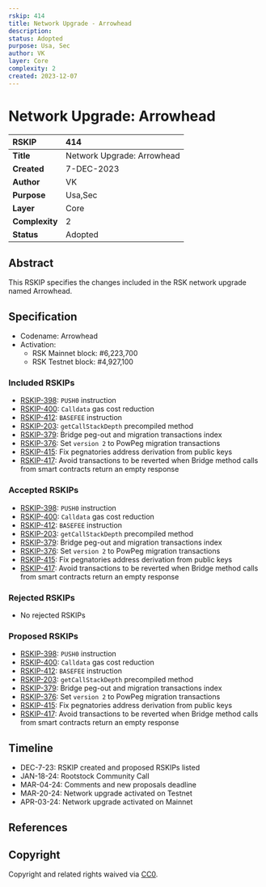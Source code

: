 ```yaml
---
rskip: 414
title: Network Upgrade - Arrowhead
description: 
status: Adopted
purpose: Usa, Sec
author: VK
layer: Core
complexity: 2
created: 2023-12-07
---
```

# Network Upgrade: Arrowhead

|RSKIP          | 414                        |
| :------------ |:---------------------------|
|**Title**      | Network Upgrade: Arrowhead |
|**Created**    | 7-DEC-2023                 |
|**Author**     | VK                         |
|**Purpose**    | Usa,Sec                    |
|**Layer**      | Core                       |
|**Complexity** | 2                          |
|**Status**     | Adopted                    |

## Abstract

This RSKIP specifies the changes included in the RSK network upgrade named Arrowhead.

## Specification

- Codename: Arrowhead
- Activation:
	- RSK Mainnet block: #6,223,700
	- RSK Testnet block: #4,927,100

### Included RSKIPs

- [RSKIP-398](https://github.com/rsksmart/RSKIPs/blob/master/IPs/RSKIP398.md): `PUSH0` instruction
- [RSKIP-400](https://github.com/rsksmart/RSKIPs/blob/master/IPs/RSKIP400.md): `Calldata` gas cost reduction
- [RSKIP-412](https://github.com/rsksmart/RSKIPs/blob/master/IPs/RSKIP412.md): `BASEFEE` instruction
- [RSKIP-203](https://github.com/rsksmart/RSKIPs/blob/master/IPs/RSKIP203.md): `getCallStackDepth` precompiled method
- [RSKIP-379](https://github.com/rsksmart/RSKIPs/blob/master/IPs/RSKIP379.md): Bridge peg-out and migration transactions index
- [RSKIP-376](https://github.com/rsksmart/RSKIPs/blob/master/IPs/RSKIP376.md): Set `version 2` to PowPeg migration transactions
- [RSKIP-415](https://github.com/rsksmart/RSKIPs/blob/master/IPs/RSKIP415.md): Fix pegnatories address derivation from public keys
- [RSKIP-417](https://github.com/rsksmart/RSKIPs/blob/master/IPs/RSKIP417.md): Avoid transactions to be reverted when Bridge method calls from smart contracts return an empty response

### Accepted RSKIPs

- [RSKIP-398](https://github.com/rsksmart/RSKIPs/blob/master/IPs/RSKIP398.md): `PUSH0` instruction
- [RSKIP-400](https://github.com/rsksmart/RSKIPs/blob/master/IPs/RSKIP400.md): `Calldata` gas cost reduction
- [RSKIP-412](https://github.com/rsksmart/RSKIPs/blob/master/IPs/RSKIP412.md): `BASEFEE` instruction
- [RSKIP-203](https://github.com/rsksmart/RSKIPs/blob/master/IPs/RSKIP203.md): `getCallStackDepth` precompiled method
- [RSKIP-379](https://github.com/rsksmart/RSKIPs/blob/master/IPs/RSKIP379.md): Bridge peg-out and migration transactions index
- [RSKIP-376](https://github.com/rsksmart/RSKIPs/blob/master/IPs/RSKIP376.md): Set `version 2` to PowPeg migration transactions
- [RSKIP-415](https://github.com/rsksmart/RSKIPs/blob/master/IPs/RSKIP415.md): Fix pegnatories address derivation from public keys
- [RSKIP-417](https://github.com/rsksmart/RSKIPs/blob/master/IPs/RSKIP417.md): Avoid transactions to be reverted when Bridge method calls from smart contracts return an empty response

### Rejected RSKIPs

- No rejected RSKIPs

### Proposed RSKIPs

- [RSKIP-398](https://github.com/rsksmart/RSKIPs/blob/master/IPs/RSKIP398.md): `PUSH0` instruction
- [RSKIP-400](https://github.com/rsksmart/RSKIPs/blob/master/IPs/RSKIP400.md): `Calldata` gas cost reduction
- [RSKIP-412](https://github.com/rsksmart/RSKIPs/blob/master/IPs/RSKIP412.md): `BASEFEE` instruction
- [RSKIP-203](https://github.com/rsksmart/RSKIPs/blob/master/IPs/RSKIP203.md): `getCallStackDepth` precompiled method
- [RSKIP-379](https://github.com/rsksmart/RSKIPs/blob/master/IPs/RSKIP379.md): Bridge peg-out and migration transactions index
- [RSKIP-376](https://github.com/rsksmart/RSKIPs/blob/master/IPs/RSKIP376.md): Set `version 2` to PowPeg migration transactions
- [RSKIP-415](https://github.com/rsksmart/RSKIPs/blob/master/IPs/RSKIP415.md): Fix pegnatories address derivation from public keys
- [RSKIP-417](https://github.com/rsksmart/RSKIPs/blob/master/IPs/RSKIP417.md): Avoid transactions to be reverted when Bridge method calls from smart contracts return an empty response

## Timeline

- DEC-7-23: RSKIP created and proposed RSKIPs listed
- JAN-18-24: Rootstock Community Call
- MAR-04-24: Comments and new proposals deadline
- MAR-20-24: Network upgrade activated on Testnet
- APR-03-24: Network upgrade activated on Mainnet

## References

## Copyright

Copyright and related rights waived via [CC0](https://creativecommons.org/publicdomain/zero/1.0/).


